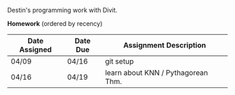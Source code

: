 Destin's programming work with Divit.

**Homework** (ordered by recency)

| Date Assigned | Date Due | Assignment Description |
|---------------|----------|------------------------|
| 04/09         | 04/16    | git setup              |
| 04/16         | 04/19    | learn about KNN / Pythagorean Thm.           |
